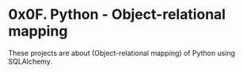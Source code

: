 # 0x0F. Python - Object-relational mapping
These projects are about (Object-relational mapping) of Python using SQLAlchemy.
